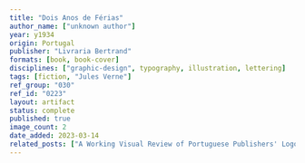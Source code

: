 ```yaml
---
title: "Dois Anos de Férias"
author_name: ["unknown author"]
year: y1934
origin: Portugal
publisher: "Livraria Bertrand"
formats: [book, book-cover]
disciplines: ["graphic-design", typography, illustration, lettering]
tags: [fiction, "Jules Verne"]
ref_group: "030"
ref_id: "0223"
layout: artifact
status: complete
published: true
image_count: 2
date_added: 2023-03-14
related_posts: ["A Working Visual Review of Portuguese Publishers' Logos"]
---
```

